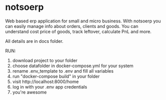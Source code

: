 # notsoerp

Web based erp application for small and micro business.
With notsoerp you can easily manage info about orders, clients and goods.
You can understand cost price of goods, track leftover, calculate PnL and more.

All details are in docs folder.

RUN:

1. download project to your folder
2. choose datafolder in docker-compose.yml for your system
3. rename .env_template to .env and fill all variables
4. run "docker-compose build" in your folder
5. visit http://localhost:8000/home
6. log in with your .env app credentials
7. you're awesome
